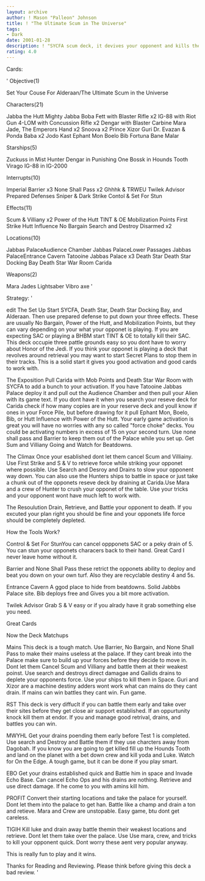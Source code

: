 ```yaml
---
layout: archive
author: ! Mason "Palleon" Johnson
title: ! "The Ultimate Scum in The Universe"
tags:
- Dark
date: 2001-01-28
description: ! "SYCFA scum deck, it devives your opponent and kills them before they know whats happening."
rating: 4.0
---
```

Cards: 

'
Objective(1)

Set Your Couse For Alderaan/The Ultimate Scum in the Universe

Characters(21)

Jabba the Hutt
Mighty Jabba
Boba Fett with Blaster Rifle x2
IG-88 with Riot Gun
4-LOM with Concussion Rifle x2
Dengar with Blaster Carbine
Mara Jade, The Emperors Hand x2
Snoova x2
Prince Xizor
Guri
Dr. Evazan & Ponda Baba x2
Jodo Kast
Ephant Mon
Boelo
Bib Fortuna
Bane Malar

Starships(5)

Zuckuss in Mist Hunter
Dengar in Punishing One
Bossk in Hounds Tooth
Virago
IG-88 in IG-2000

Interrupts(10)

Imperial Barrier x3
None Shall Pass x2
Ghhhk & TRWEU
Twilek Advisor
Prepared Defenses
Sniper & Dark Strike
Contol & Set For Stun

Effects(11)

Scum & Villiany x2
Power of the Hutt
TINT & OE
Mobilization Points
First Strike
Hutt Influence
No Bargain
Search and Destroy
Disarmed x2

Locations(10)

Jabbas PalaceAudience Chamber
Jabbas PalaceLower Passages
Jabbas PalaceEntrance Cavern
Tatooine Jabbas Palace x3
Death Star
Death Star Docking Bay
Death Star War Room
Carida

Weapons(2)

Mara Jades Lightsaber
Vibro axe  '

Strategy: '


edit The Set Up Start SYCFA, Death Star, Death Star Docking Bay, and Alderaan. Then use prepared defense to put down your three effects. These are usually No Bargain, Power of the Hutt, and Mobilization Points, but they can vary depending on your what your opponet is playing. If you are expecting SAC or playing a BHBM start TINT & OE to totally kill their SAC. This deck occupie three pattle grounds easy so you dont have to worry about Honor of the Jedi. If you think your opponet is playing a deck that revolves around retrieval you may want to start Secret Plans to stop them in their tracks. This is a solid start it gives you good activation and good cards to work with.

The Exposition Pull Carida with Mob Points and Death Star War Room with SYCFA to add a bunch to your activation. If you have Tatooine Jabbas Palace deploy it and pull out the Audience Chamber and then pull your Alien with its game text. If you dont have it when you search your reseve deck for Carida check if how many copies are in your reserve deck and youll know if ones in your Force Pile, but before drawing for it pull Ephant Mon, Boelo, Bib, or Hutt Influence with Power of the Hutt. Your early game activation is great you will have no worries with any so called "force choke" decks. You could be activating numbers in excess of 15 on your second turn. Use none shall pass and Barrier to keep them out of the Palace while you set up. Get Sum and Villiany Going and Watch for Beatdowns.

The Climax Once your esablished dont let them cancel Scum and Villiainy. Use First Strike and S & V to retrieve force while striking your opponet where possible. Use Search and Desroy and Drains to slow your opponent way down. You can also use the Hunters ships to battle in space or just take a chunk out of the opponets reseve deck by draining at Carida.Use Mara and a crew of Hunter to crush your opponet of the table. Use your tricks and your opponent wont have much left to work with.

The Resoulution Drain, Retrieve, and Battle your opponent to death. If you excuted your plan right you should be fine and your opponets life force should be completely depleted.

How the Tools Work?

Control & Set For StunYou can cancel oppponets SAC or a peky drain of 5. You can stun your opponets characers back to their hand. Great Card I never leave home without it.

Barrier and None Shall Pass these retrict the opponets ability to deploy and beat you down on your own turf. Also they are recyclable destiny 4 and 5s.

Entrance Cavern A ggod place to hide from beatdowns. Solid Jabbbs Palace site. Bib deploys free and Gives you a bit more activation.

Twilek Advisor Grab S & V easy or if you alrady have it grab something else you need.

Great Cards

Now the Deck Matchups

Mains This deck is a tough match. Use Barrier, No Bargain, and None Shall Pass to make their mains useless at the palace. If they cant break into the Palace make sure to build up your forces before they decide to move in. Dont let them Cancel Scum and Villiany and battle them at their weakest poinst. Use search and destroys direct damagae and Gailids drains to deplete your opponents force. Use your ships to kill them in Space. Guri and Xizor are a machine destiny adders wont work what can mains do they cant drain. If mains can win battles they cant win. Fun game.

RST This deck is very diffuclt if you can battle them early and take over their sites before they get close air support established. If an oppurtunity knock kill them at endor. If you and manage good retrival, drains, and battles you can win.

MWYHL Get your drains poending them early before Test 1 is completed. Use search and Destroy and Battle them if they use charcters away from Dagobah. If you know you are going to get killed fill up the Hounds Tooth and land on the planet with a bet down crew and kill yoda and Luke. Watch for On the Edge. A tough game, but it can be done if you play smart.

EBO Get your drains established quick and Battle him in space and Invade Echo Base. Can cancel Echo Ops and his drains are nothing. Retrieve and use direct damage. If he come to you with amins kill him.

PROFIT Convert their starting locations and take the palace for yourself. Dont let them into the palace to get han. Battle like a champ and drain a ton and retieve. Mara and Crew are unstopable. Easy game, btu dont get careless.

TIGIH Kill luke and drain away battle themin their weakest locations and retrieve. Dont let them take over the palace. Use Use mara, crew, and tricks to kill your opponent quick. Dont worry these aent very popular anyway.

This is really fun to play and it wins.

Thanks for Reading and Reviewing.
Please think before giving this deck a bad review.   '